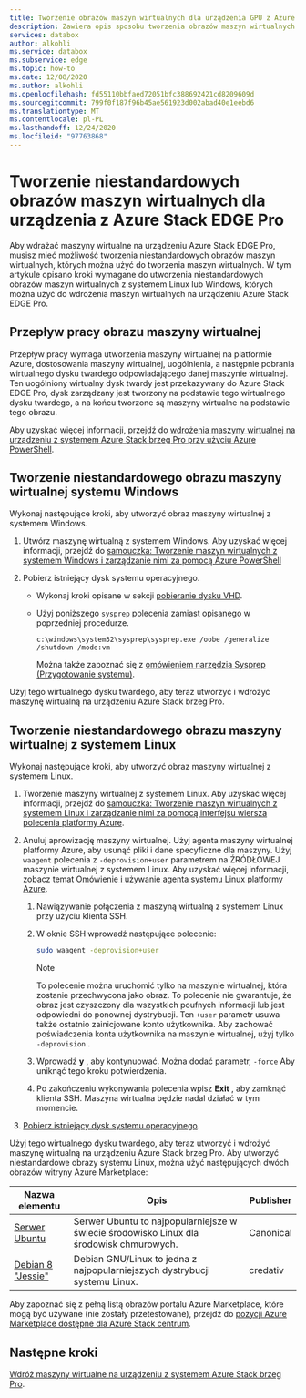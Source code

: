 ```yaml
---
title: Tworzenie obrazów maszyn wirtualnych dla urządzenia GPU z Azure Stack Edge
description: Zawiera opis sposobu tworzenia obrazów maszyn wirtualnych z systemem Linux lub Windows, które mają być używane z urządzeniem GPU Azure Stack Edge.
services: databox
author: alkohli
ms.service: databox
ms.subservice: edge
ms.topic: how-to
ms.date: 12/08/2020
ms.author: alkohli
ms.openlocfilehash: fd55110bbfaed72051bfc388692421cd8209609d
ms.sourcegitcommit: 799f0f187f96b45ae561923d002abad40e1eebd6
ms.translationtype: MT
ms.contentlocale: pl-PL
ms.lasthandoff: 12/24/2020
ms.locfileid: "97763868"
---
```

# <a name="create-custom-vm-images-for-your-azure-stack-edge-pro-device"></a>Tworzenie niestandardowych obrazów maszyn wirtualnych dla urządzenia z Azure Stack EDGE Pro

<!--[!INCLUDE [applies-to-skus](../../includes/azure-stack-edge-applies-to-all-sku.md)]-->

Aby wdrażać maszyny wirtualne na urządzeniu Azure Stack EDGE Pro, musisz mieć możliwość tworzenia niestandardowych obrazów maszyn wirtualnych, których można użyć do tworzenia maszyn wirtualnych. W tym artykule opisano kroki wymagane do utworzenia niestandardowych obrazów maszyn wirtualnych z systemem Linux lub Windows, których można użyć do wdrożenia maszyn wirtualnych na urządzeniu Azure Stack EDGE Pro.

## <a name="vm-image-workflow"></a>Przepływ pracy obrazu maszyny wirtualnej

Przepływ pracy wymaga utworzenia maszyny wirtualnej na platformie Azure, dostosowania maszyny wirtualnej, uogólnienia, a następnie pobrania wirtualnego dysku twardego odpowiadającego danej maszynie wirtualnej. Ten uogólniony wirtualny dysk twardy jest przekazywany do Azure Stack EDGE Pro, dysk zarządzany jest tworzony na podstawie tego wirtualnego dysku twardego, a na końcu tworzone są maszyny wirtualne na podstawie tego obrazu.   

Aby uzyskać więcej informacji, przejdź do [wdrożenia maszyny wirtualnej na urządzeniu z systemem Azure Stack brzeg Pro przy użyciu Azure PowerShell](azure-stack-edge-gpu-deploy-virtual-machine-powershell.md).


## <a name="create-a-windows-custom-vm-image"></a>Tworzenie niestandardowego obrazu maszyny wirtualnej systemu Windows

Wykonaj następujące kroki, aby utworzyć obraz maszyny wirtualnej z systemem Windows.

1. Utwórz maszynę wirtualną z systemem Windows. Aby uzyskać więcej informacji, przejdź do [samouczka: Tworzenie maszyn wirtualnych z systemem Windows i zarządzanie nimi za pomocą Azure PowerShell](../virtual-machines/windows/tutorial-manage-vm.md)

2. Pobierz istniejący dysk systemu operacyjnego.

    - Wykonaj kroki opisane w sekcji [pobieranie dysku VHD](../virtual-machines/windows/download-vhd.md).

    - Użyj poniższego `sysprep` polecenia zamiast opisanego w poprzedniej procedurze.
    
        `c:\windows\system32\sysprep\sysprep.exe /oobe /generalize /shutdown /mode:vm`
   
       Można także zapoznać się z [omówieniem narzędzia Sysprep (Przygotowanie systemu)](/windows-hardware/manufacture/desktop/sysprep--system-preparation--overview).

Użyj tego wirtualnego dysku twardego, aby teraz utworzyć i wdrożyć maszynę wirtualną na urządzeniu Azure Stack brzeg Pro.

## <a name="create-a-linux-custom-vm-image"></a>Tworzenie niestandardowego obrazu maszyny wirtualnej z systemem Linux

Wykonaj następujące kroki, aby utworzyć obraz maszyny wirtualnej z systemem Linux.

1. Tworzenie maszyny wirtualnej z systemem Linux. Aby uzyskać więcej informacji, przejdź do [samouczka: Tworzenie maszyn wirtualnych z systemem Linux i zarządzanie nimi za pomocą interfejsu wiersza polecenia platformy Azure](../virtual-machines/linux/tutorial-manage-vm.md).

1. Anuluj aprowizację maszyny wirtualnej. Użyj agenta maszyny wirtualnej platformy Azure, aby usunąć pliki i dane specyficzne dla maszyny. Użyj `waagent` polecenia z `-deprovision+user` parametrem na ŹRÓDŁOWEJ maszynie wirtualnej z systemem Linux. Aby uzyskać więcej informacji, zobacz temat [Omówienie i używanie agenta systemu Linux platformy Azure](../virtual-machines/extensions/agent-linux.md).

    1. Nawiązywanie połączenia z maszyną wirtualną z systemem Linux przy użyciu klienta SSH.
    2. W oknie SSH wprowadź następujące polecenie:
       
        ```bash
        sudo waagent -deprovision+user
        ```
       > [!NOTE]
       > To polecenie można uruchomić tylko na maszynie wirtualnej, która zostanie przechwycona jako obraz. To polecenie nie gwarantuje, że obraz jest czyszczony dla wszystkich poufnych informacji lub jest odpowiedni do ponownej dystrybucji. Ten `+user` parametr usuwa także ostatnio zainicjowane konto użytkownika. Aby zachować poświadczenia konta użytkownika na maszynie wirtualnej, użyj tylko `-deprovision` .
     
    3. Wprowadź **y** , aby kontynuować. Można dodać parametr, `-force` Aby uniknąć tego kroku potwierdzenia.
    4. Po zakończeniu wykonywania polecenia wpisz **Exit** , aby zamknąć klienta SSH.  Maszyna wirtualna będzie nadal działać w tym momencie.


1. [Pobierz istniejący dysk systemu operacyjnego](../virtual-machines/linux/download-vhd.md).

Użyj tego wirtualnego dysku twardego, aby teraz utworzyć i wdrożyć maszynę wirtualną na urządzeniu Azure Stack brzeg Pro. Aby utworzyć niestandardowe obrazy systemu Linux, można użyć następujących dwóch obrazów witryny Azure Marketplace:

|Nazwa elementu  |Opis  |Publisher  |
|---------|---------|---------|
|[Serwer Ubuntu](https://azuremarketplace.microsoft.com/marketplace/apps/canonical.ubuntuserver) |Serwer Ubuntu to najpopularniejsze w świecie środowisko Linux dla środowisk chmurowych.|Canonical|
|[Debian 8 "Jessie"](https://azuremarketplace.microsoft.com/marketplace/apps/credativ.debian) |Debian GNU/Linux to jedna z najpopularniejszych dystrybucji systemu Linux.     |credativ|

Aby zapoznać się z pełną listą obrazów portalu Azure Marketplace, które mogą być używane (nie zostały przetestowane), przejdź do [pozycji Azure Marketplace dostępne dla Azure Stack centrum](/azure-stack/operator/azure-stack-marketplace-azure-items?view=azs-1910).


## <a name="next-steps"></a>Następne kroki

[Wdróż maszyny wirtualne na urządzeniu z systemem Azure Stack brzeg Pro](azure-stack-edge-gpu-deploy-virtual-machine-powershell.md).